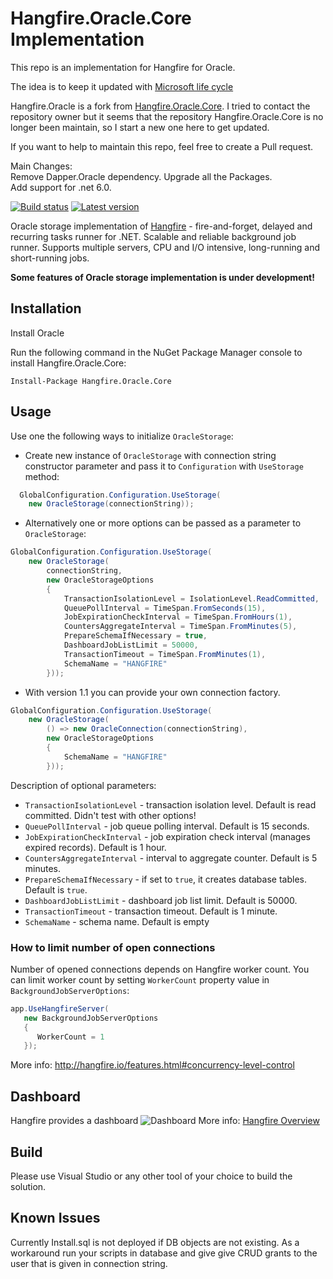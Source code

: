 # Hangfire.Oracle.Core Implementation
This repo is an implementation for Hangfire for Oracle.

The idea is to keep it updated with [Microsoft life cycle](https://dotnet.microsoft.com/en-us/learn/dotnet/what-is-dotnet-framework)

Hangfire.Oracle is a fork from [Hangfire.Oracle.Core](https://github.com/akoylu/Hangfire.Oracle.Core). I tried to contact the repository owner but it seems that the repository Hangfire.Oracle.Core is no longer been maintain, so I start a new one here to get updated.

If you want to help to maintain this repo, feel free to create a Pull request.

Main Changes:  
Remove Dapper.Oracle dependency.
Upgrade all the Packages.  
Add support for .net 6.0.

[![Build status](https://ci.appveyor.com/api/projects/status/fuhr415en9uu89h7?svg=true)](https://ci.appveyor.com/project/AhmetKoylu/hangfire-oracle-core)
[![Latest version](https://img.shields.io/nuget/v/Hangfire.Oracle.Core.svg)](https://www.nuget.org/packages/Hangfire.Oracle.Core/) 

Oracle storage implementation of [Hangfire](http://hangfire.io/) - fire-and-forget, delayed and recurring tasks runner for .NET. Scalable and reliable background job runner. Supports multiple servers, CPU and I/O intensive, long-running and short-running jobs.

**Some features of Oracle storage implementation is under development!**

## Installation
Install Oracle

Run the following command in the NuGet Package Manager console to install Hangfire.Oracle.Core:

```
Install-Package Hangfire.Oracle.Core
```

## Usage

Use one the following ways to initialize `OracleStorage`: 
- Create new instance of `OracleStorage` with connection string constructor parameter and pass it to `Configuration` with `UseStorage` method:
```csharp
  GlobalConfiguration.Configuration.UseStorage(
    new OracleStorage(connectionString));
```
- Alternatively one or more options can be passed as a parameter to `OracleStorage`:
```csharp
GlobalConfiguration.Configuration.UseStorage(
    new OracleStorage(
        connectionString, 
        new OracleStorageOptions
        {
            TransactionIsolationLevel = IsolationLevel.ReadCommitted,
            QueuePollInterval = TimeSpan.FromSeconds(15),
            JobExpirationCheckInterval = TimeSpan.FromHours(1),
            CountersAggregateInterval = TimeSpan.FromMinutes(5),
            PrepareSchemaIfNecessary = true,
            DashboardJobListLimit = 50000,
            TransactionTimeout = TimeSpan.FromMinutes(1),
            SchemaName = "HANGFIRE"
        }));
```
- With version 1.1 you can provide your own connection factory.
```csharp
GlobalConfiguration.Configuration.UseStorage(
    new OracleStorage(
        () => new OracleConnection(connectionString), 
        new OracleStorageOptions
        {
            SchemaName = "HANGFIRE"
        }));
```
Description of optional parameters:
- `TransactionIsolationLevel` - transaction isolation level. Default is read committed. Didn't test with other options!
- `QueuePollInterval` - job queue polling interval. Default is 15 seconds.
- `JobExpirationCheckInterval` - job expiration check interval (manages expired records). Default is 1 hour.
- `CountersAggregateInterval` - interval to aggregate counter. Default is 5 minutes.
- `PrepareSchemaIfNecessary` - if set to `true`, it creates database tables. Default is `true`.
- `DashboardJobListLimit` - dashboard job list limit. Default is 50000.
- `TransactionTimeout` - transaction timeout. Default is 1 minute.
- `SchemaName` - schema name. Default is empty

### How to limit number of open connections

Number of opened connections depends on Hangfire worker count. You can limit worker count by setting `WorkerCount` property value in `BackgroundJobServerOptions`:
```csharp
app.UseHangfireServer(
   new BackgroundJobServerOptions
   {
      WorkerCount = 1
   });
```
More info: http://hangfire.io/features.html#concurrency-level-control

## Dashboard
Hangfire provides a dashboard
![Dashboard](https://camo.githubusercontent.com/f263ab4060a09e4375cc4197fb5bfe2afcacfc20/687474703a2f2f68616e67666972652e696f2f696d672f75692f64617368626f6172642d736d2e706e67)
More info: [Hangfire Overview](http://hangfire.io/overview.html#integrated-monitoring-ui)

## Build
Please use Visual Studio or any other tool of your choice to build the solution.

## Known Issues
Currently Install.sql is not deployed if DB objects are not existing. As a workaround run your scripts in database and give give CRUD grants to the user that is given in connection string.
